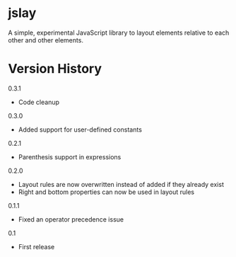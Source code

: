 jslay
=====

A simple, experimental JavaScript library to layout elements relative to each other and other elements.



Version History
===============

0.3.1
- Code cleanup

0.3.0
- Added support for user-defined constants

0.2.1
- Parenthesis support in expressions

0.2.0
- Layout rules are now overwritten instead of added if they already exist
- Right and bottom properties can now be used in layout rules

0.1.1
- Fixed an operator precedence issue

0.1
- First release
